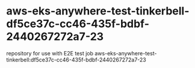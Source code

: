 # aws-eks-anywhere-test-tinkerbell-df5ce37c-cc46-435f-bdbf-2440267272a7-23
repository for use with E2E test job aws-eks-anywhere-test-tinkerbell:df5ce37c-cc46-435f-bdbf-2440267272a7-23
